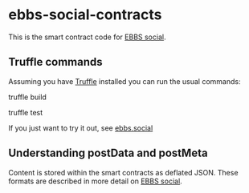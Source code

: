 # ebbs-social-contracts

This is the smart contract code for [EBBS social](https://github.com/cfelde/ebbs-social).

## Truffle commands

Assuming you have [Truffle](https://www.trufflesuite.com/) installed you can run the usual commands:

truffle build

truffle test

If you just want to try it out, see [ebbs.social](https://ebbs.social)

## Understanding postData and postMeta

Content is stored within the smart contracts as deflated JSON. These formats are described in more detail on [EBBS social](https://github.com/cfelde/ebbs-social).
